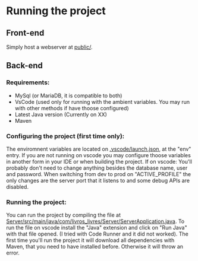 # Running the project
## Front-end
Simply host a webserver at [public/](public/).

## Back-end
### Requirements:
- MySql (or MariaDB, it is compatible to both)
- VsCode (used only for running with the ambient variables. You may run with other methods if have thoose configured)
- Latest Java version (Currently on XX)
- Maven

### Configuring the project (first time only):
The enviromnent variables are located on [.vscode/launch.json](.vscode/launch.json), at the "env" entry. If you are not running on vscode you may configure thoose variables in another form in your IDE or when building the project.
If on vscode: You'll probably don't need to change anything besides the database name, user and password.
When switching from dev to prod on "ACTIVE_PROFILE" the only changes are the server port that it listens to and some debug APIs are disabled.

### Running the project:
You can run the project by compiling the file at [Server/src/main/java/com/livros_livres/Server/ServerApplication.java](Server/src/main/java/com/livros_livres/Server/ServerApplication.java).
To run the file on vscode install the "Java" extension and click on "Run Java" with that file opened. (I tried with Code Runner and it did not worked).
The first time you'll run the project it will download all dependencies with Maven, that you need to have installed before. Otherwise it will throw an error.
